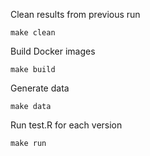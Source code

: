 Clean results from previous run

`make clean`


Build Docker images

`make build`


Generate data

`make data`


Run test.R for each version

`make run`
